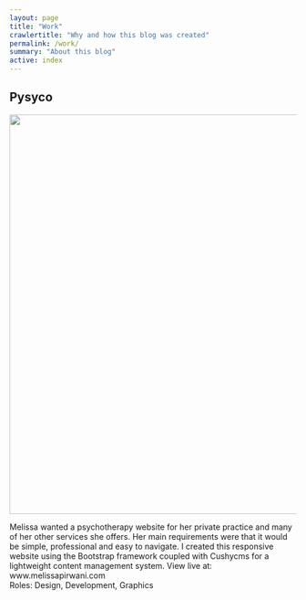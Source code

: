 ```yaml
---
layout: page
title: "Work"
crawlertitle: "Why and how this blog was created"
permalink: /work/
summary: "About this blog"
active: index
---
```


## Pysyco
<div class="container">
	<div class="row"> 
		<div class="col-lg-4">
			<img style="width:700px" src="../assets/images/psychotherapy-website.jpg">
		</div>
		<div class="col-lg-8">
			<p>
				Melissa wanted a psychotherapy website for her private practice and many of her other services she offers. Her main requirements were that it would be simple, professional and easy to navigate. I created this responsive website using the Bootstrap framework coupled with Cushycms for a lightweight content management system. View live at: www.melissapirwani.com <br>
				Roles: Design, Development, Graphics
			</p>
		</div>
	</div>
</div>